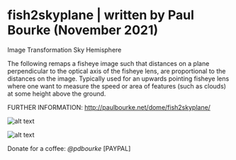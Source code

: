 # fish2skyplane | written by Paul Bourke (November 2021)

Image Transformation Sky Hemisphere 

The following remaps a fisheye image such that distances on a plane perpendicular to the optical axis of the fisheye lens, are proportional to the distances on the image. Typically used for an upwards pointing fisheye lens where one want to measure the speed or area of features (such as clouds) at some height above the ground.

FURTHER INFORMATION: http://paulbourke.net/dome/fish2skyplane/

![alt text](http://paulbourke.net/dome/fish2skyplane/)









![alt text](https://st2.depositphotos.com/4431055/11871/i/950/depositphotos_118718962-stock-photo-coffee-cup-and-thank-you.jpg)



Donate for a coffee: *@pdbourke* [PAYPAL]
